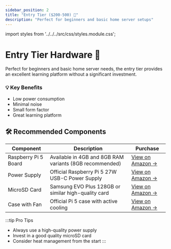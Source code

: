 ```yaml
---
sidebar_position: 2
title: "Entry Tier ($200-500) 🌱"
description: "Perfect for beginners and basic home server setups"
---
```


import styles from '../../../src/css/styles.module.css';

# Entry Tier Hardware 🌱

Perfect for beginners and basic home server needs, the entry tier provides an excellent learning platform without a significant investment.

<div className={styles.card}>
  <h3>💡 Key Benefits</h3>
  <ul>
    <li>Low power consumption</li>
    <li>Minimal noise</li>
    <li>Small form factor</li>
    <li>Great learning platform</li>
  </ul>
</div>

## 🛠️ Recommended Components

<div className={styles.gridContainer}>

| Component | Description | Purchase |
|-----------|-------------|----------|
| Raspberry Pi 5 Board | Available in 4GB and 8GB RAM variants (8GB recommended) | [View on Amazon →](https://www.amazon.com/s?k=Raspberry+Pi+5) |
| Power Supply | Official Raspberry Pi 5 27W USB-C Power Supply | [View on Amazon →](https://www.amazon.com/s?k=raspberry+pi+5+power+supply) |
| MicroSD Card | Samsung EVO Plus 128GB or similar high-quality card | [View on Amazon →](https://www.amazon.com/s?k=samsung+evo+plus+microsd) |
| Case with Fan | Official Pi 5 case with active cooling | [View on Amazon →](https://www.amazon.com/s?k=raspberry+pi+5+case) |

</div>

:::tip Pro Tips
- Always use a high-quality power supply
- Invest in a good quality microSD card
- Consider heat management from the start
:::
